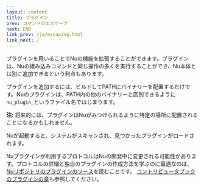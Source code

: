 ```yaml
---
layout: content
title: プラグイン
prev: コマンドのエスケープ
next: END
link_prev: /ja/escaping.html
link_next: /
---
```


プラグインを用いることでNuの機能を拡張することができます。プラグインは、Nuの組み込みコマンドと同じ操作の多くを実行することができ、Nu本体とは別に追加できるという利点もあります。

プラグインを追加するには、ビルドしてPATHにバイナリーを配置するだけです。Nuのプラグインは、PATH内の他のバイナリーと区別できるように`nu_plugin_`というファイル名ではじまります。

**注:** 将来的には、プラグインはNuがみつけられるように特定の場所に配置されることになるかもしれません。

Nuが起動すると、システムがスキャンされ、見つかったプラグインがロードされます。

Nuプラグインが利用するプロトコルはNuの開発中に変更される可能性があります。プロトコルの詳細と独自のプラグインの作成方法を学ぶのに最適なのは、[Nuリポジトリのプラグインのソース](https://github.com/nushell/nushell/tree/master/src/plugins)を読むことです。
[コントリビュータブックのプラグインの章](https://github.com/nushell/contributor-book/blob/master/en/plugins.md)も参照してください。